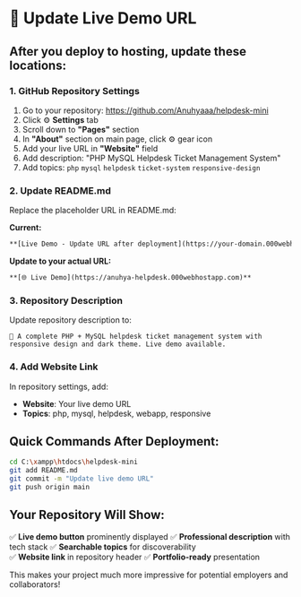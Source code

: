 # 🔗 Update Live Demo URL

## After you deploy to hosting, update these locations:

### 1. GitHub Repository Settings
1. Go to your repository: https://github.com/Anuhyaaa/helpdesk-mini
2. Click ⚙️ **Settings** tab
3. Scroll down to **"Pages"** section
4. In **"About"** section on main page, click ⚙️ gear icon
5. Add your live URL in **"Website"** field
6. Add description: "PHP MySQL Helpdesk Ticket Management System"
7. Add topics: `php` `mysql` `helpdesk` `ticket-system` `responsive-design`

### 2. Update README.md
Replace the placeholder URL in README.md:

**Current:**
```markdown
**[Live Demo - Update URL after deployment](https://your-domain.000webhostapp.com)**
```

**Update to your actual URL:**
```markdown
**[🌐 Live Demo](https://anuhya-helpdesk.000webhostapp.com)**
```

### 3. Repository Description
Update repository description to:
```
🎫 A complete PHP + MySQL helpdesk ticket management system with responsive design and dark theme. Live demo available.
```

### 4. Add Website Link
In repository settings, add:
- **Website**: Your live demo URL
- **Topics**: php, mysql, helpdesk, webapp, responsive

## Quick Commands After Deployment:

```bash
cd C:\xampp\htdocs\helpdesk-mini
git add README.md
git commit -m "Update live demo URL"
git push origin main
```

## Your Repository Will Show:
✅ **Live demo button** prominently displayed
✅ **Professional description** with tech stack
✅ **Searchable topics** for discoverability  
✅ **Website link** in repository header
✅ **Portfolio-ready** presentation

This makes your project much more impressive for potential employers and collaborators!